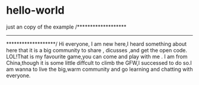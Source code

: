 # hello-world
just an copy of the example
/*******************
*******************
*******************/
Hi everyone,
I am new here,I heard something about here that it is a big community to share ,
dicusses ,and get the open code.
LOL!That is my favourite game,you can come and play with me .
I am from China,though it is some little diffcult to climb the GFW,I successed to
do so.I am wanna to live the big,warm community and go learning and chatting with 
everyone.
